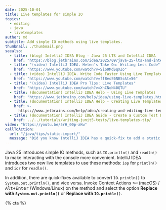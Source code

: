 ```yaml
---
date: 2025-10-01
title: Live templates for simple IO
topics:
  - editing
  - java
  - livetemplates
author: md
subtitle: Add simple IO methods using live templates.
thumbnail: ./thumbnail.png
seealso:
  - title: (blog) IntelliJ IDEA Blog - Java 25 LTS and IntelliJ IDEA
    href: "https://blog.jetbrains.com/idea/2025/09/java-25-lts-and-intellij-idea/"
  - title: "(video) IntelliJ IDEA. Helen's Take On: Writing Less Code"
    href: "https://www.youtube.com/watch?v=Sio9MdSqXZo"
  - title: (video) IntelliJ IDEA. Write Code Faster Using Live Templates
    href: "https://www.youtube.com/watch?v=ffBeoE6NBSs&t=56"
  - title: "(video) IntelliJ IDEA Pro Tips: Live Templates"
    href: "https://www.youtube.com/watch?v=XhCNoN40QTU"
  - title: (documentation) IntelliJ IDEA Help - Using Live Templates
    href: "https://www.jetbrains.com/help/idea/using-live-templates.html"
  - title: (documentation) IntelliJ IDEA Help - Creating Live Templates
    href: >-
      https://www.jetbrains.com/help/idea/creating-and-editing-live-templates.html
  - title: (documentation) IntelliJ IDEA Guide - Create a Custom Test Live Template
    href: ../../tutorials/writing-junit5-tests/live-templates-tip/
video: "https://youtu.be/5rH_00p-aKw"
callToAction:
  url: "/java/tips/static-import/"
  message: "Did you know IntelliJ IDEA has a quick-fix to add a static import for simple IO?"
---
```


Java 25 introduces simple IO methods, such as `IO.println()` and `readln()` to make interacting with the console more convenient. IntelliJ IDEA introduces two new live templates to use these methods: `iop` for `println()` and `ior` for `readln()`.

In addition, there are quick-fixes available to convert `IO.println()` to `System.out.println()`, and vice versa. Invoke Context Actions <kbd>⌥⏎</kbd> (macOS) / <kbd>Alt+Enter</kbd> (Windows/Linux) on the method and select the option **Replace with `System.out.println()`** or **Replace with `IO.println()`**.

{% cta %}
